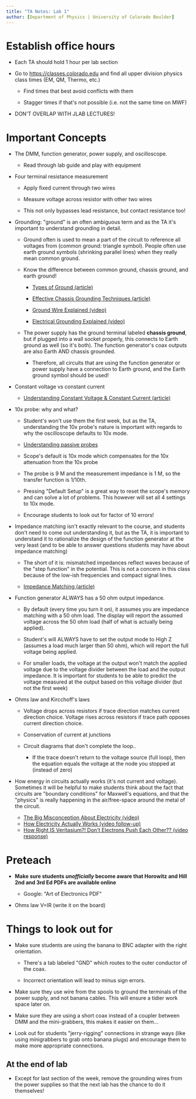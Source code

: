 ```yaml
---
title: "TA Notes: Lab 1"
author: [Department of Physics | University of Colorado Boulder]
---
```


# Establish office hours 
- Each TA should hold 1 hour per lab section

- Go to https://classes.colorado.edu and find all upper division physics class times (EM, QM, Thermo, etc.)

    - Find times that best avoid conflicts with them

    - Stagger times if that's not possible (i.e. not the same time on MWF)

- DON'T OVERLAP WITH JLAB LECTURES!

# Important Concepts
- The DMM, function generator, power supply, and oscilloscope.

    - Read through lab guide and play with equipment

- Four terminal resistance measurement
    - Apply fixed current through two wires

    - Measure voltage across resistor with other two wires
    
    - This not only bypasses lead resistance, but contact resistance too!

- Grounding: "ground" is an often ambiguous term and as the TA it's important to understand grounding in detail.
    
    - Ground often is used to mean a part of the circuit to reference all voltages from (common ground: triangle symbol). People often use earth ground symbols (shrinking parallel lines) when they really mean common ground.
    
    - Know the difference between common ground, chassis ground, and earth ground!
    
        - [Types of Ground (article)](https://www.thegeekpub.com/274501/types-of-grounds-earth-ground-chassis-ground-signal-ground/)

        - [Effective Chassis Grounding Techniques (article)](https://resources.pcb.cadence.com/blog/2021-effective-chassis-grounding-techniques)
    
        - [Ground Wire Explained (video)](https://youtu.be/JBpQ9Fodz_Q?si=t7gFk7pHy3_0dCOT)
    
        - [Electrical Grounding Explained (video)](https://youtu.be/YO-Dnk6ZKrI?si=3q3_XweCBmKLbvTN)
    
    - The power supply has the ground terminal labeled **chassis ground**, but if plugged into a wall socket properly, this connects to Earth ground as well (so it's both). The function generator's coax outputs are also Earth AND chassis grounded.
        -  Therefore, all circuits that are using the function generator or power supply have a connection to Earth ground, and the Earth ground symbol should be used!

- Constant voltage vs constant current

    - [Understanding Constant Voltage & Constant Current (article)](https://www.rohde-schwarz.com/us/products/test-and-measurement/essentials-test-equipment/dc-power-supplies/understanding-constant-voltage-current-_256008.html)

- 10x probe: why and what?

    - Student's won't use them the first week, but as the TA, understanding the 10x probe's nature is important with regards to why the oscilloscope defaults to 10x mode.

    - [Understanding passive probes](https://youtu.be/fj1o2CQEVwU?si=ND-0b23QeolG_EU8)

    - Scope's default is 10x mode which compensates for the 10x attenuation from the 10x probe

    - The probe is 9 M and the measurement impedance is 1 M, so the transfer function is 1/10th.

    - Pressing "Default Setup" is a great way to reset the scope's memory and can solve a lot of problems. This however will set all 4 settings to 10x mode.

    - Encourage students to look out for factor of 10 errors!


- Impedance matching isn't exactly relevant to the course, and students don't need to come out understanding it, but as the TA, it is important to understand it to rationalize the design of the function generator at the very least (and to be able to answer questions students may have about impedance matching)

    - The short of it is: mismatched impedances reflect waves because of the "step function" in the potential. This is not a concern in this class because of the low-ish frequencies and compact signal lines.

    - [Impedance Matching (article)](https://www.electronicdesign.com/technologies/communications/article/21796367/back-to-basics-impedance-matching-part-1)

- Function generator ALWAYS has a 50 ohm output impedance.
    
    - By default (every time you turn it on), it assumes you are impedance matching with a 50 ohm load. The display will report the assumed voltage across the 50 ohm load (half of what is actually being applied).

    - Student's will ALWAYS have to set the output mode to High Z (assumes a load much larger than 50 ohm), which will report the full voltage being applied.

    - For smaller loads, the voltage at the output won't match the applied voltage due to the voltage divider between the load and the output impedance. It is important for students to be able to predict the voltage measured at the output based on this voltage divider (but not the first week)

- Ohms law and Kircchoff's laws

    - Voltage drops across resistors if trace direction matches current direction choice. Voltage rises across resistors if trace path opposes current direction choice.

    - Conservation of current at junctions

    - Circuit diagrams that don't complete the loop..

        - If the trace doesn't return to the voltage source (full loop), then the equation equals the voltage at the node you stopped at    (instead of zero)

- How energy in circuits actually works (it's not current and voltage). Sometimes it will be helpful to make students think about the fact that circuits are "boundary conditions" for Maxwell's equations, and that the "physics" is really happening in the air/free-space around the metal of the circuit.
    - [The Big Misconception About Electricity (video)](https://youtu.be/bHIhgxav9LY?si=PAYfhB5u1yIarm39)
    - [How Electricity Actually Works (video follow-up)](https://youtu.be/oI_X2cMHNe0?si=j53cqsiBzfbFlzlv)
    - [How Right IS Veritasium?! Don't Electrons Push Each Other?? (video response)](https://www.youtube.com/watch?v=O-WCZ8PkrK0)

# Preteach

- **Make sure students *unofficially* become aware that Horowitz and Hill 2nd and 3rd Ed PDFs are available online**
    
    - Google: "Art of Electronics PDF"

- Ohms law V=IR (write it on the board)

# Things to look out for

- Make sure students are using the banana to BNC adapter with the right orientation.

    - There's a tab labeled "GND" which routes to the outer conductor of the coax.

    - Incorrect orientation will lead to minus sign errors.

- Make sure they use wire from the spools to ground the terminals of the power supply, and not banana cables. This will ensure a tidier work space later on.

- Make sure they are using a short coax instead of a coupler between DMM and the mini-grabbers, this makes it easier on them...

- Look out for students "jerry-rigging" connections in strange ways (like using minigrabbers to grab onto banana plugs) and encourage them to make more appropriate connections.

## At the end of lab

- Except for last section of the week, remove the grounding wires from the power supplies so that the next lab has the chance to do it themselves!

